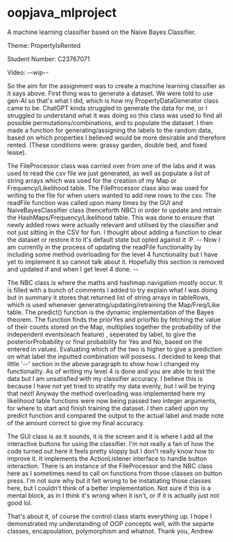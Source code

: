 # oopjava_mlproject

A machine learning classifier based on the Naive Bayes Classifier.

Theme: PropertyIsRented

Student Number: C23767071

Video:  --wip--


So the aim for the assignment was to create a machine learning classifier as it says above. First thing was to generate a dataset.
We were told to use gen-AI so that's what I did, which is how my PropertyDataGenerator class came to be. ChatGPT kinda struggled to generate the
data for me, or I struggled to understand what it was doing so this class was used to find all possible permutations/combinations, and to populate the dataset.
I then made a function for generating/assigning the labels to the random data, based on which properties I believed would be more desirable and therefore rented.
(These conditions were: grassy garden, double bed, and fixed lease).


The FileProcessor class was carried over from one of the labs and it was used to read the csv file we just generated, as well as populate a list of string arrays
which was used for the creation of my Map or Frequency/Likelihood table. The FileProcessor class also was used for writing to the file for when users wanted to
add new rows to the csv. The readFile function was called upon many times by the GUI and NaiveBayesClassifier class (henceforth NBC) in order to update
and retrain the HashMaps/Frequency/Likelihood table. This was done to ensure that newly added rows were actually relevant and utilised by the classifier
and not just sitting in the CSV for fun. I thought about adding a function to clear the dataset or restore it to it's default state but opted against it :P. 
-- Now I am currently in the process of updating the readFile functionality by including some method overloading for the level 4 functionality but I have yet
to implement it so cannot talk about it. Hopefully this section is removed and updated if and when I get level 4 done. --


The NBC class is where the maths and hashmap navigation mostly occur. It is filled with a bunch of comments I added to try explain what I was doing but in summary
it stores that returned list of string arrays in tableRows, which is used whenever generating/updating/retraining the Map/Freq/Like table. The predict() function
is the dynamic implementation of the Bayes theorem. The function finds the priorYes and priorNo by fetching the value of their counts stored on the Map,
multiplies together the probability of the independent events(each feature) , seperated by label, to give the posteriorProbability or final probability for Yes and No,
based on the entered in values. Evaluating which of the two is higher to give a prediction on what label the inputted combination will possess. I decided to keep that little '--'
section in the above paragraph to show how I changed my functionality. As of writing my level 4 is done and you are able to test the data but I am unsatisfied with my classifier accuracy.
I believe this is because I have not yet tried to stratify my data evenly, but I will be trying that next! Anyway the method overloading was implemented here my likelihood table functions
were now being passed two integer arguments, for where to start and finish training the dataset. I then called upon my predict function and compared the output to the actual label and
made note of the amount correct to give my final accuracy.


The GUI class is as it sounds, it is the screen and it is where I add all the interactive buttons for using the classifier. I'm not really a fan of how the code
turned out here it feels pretty sloppy but I don't really know how to improve it. It implements the ActionListener interface to handle button interaction.
There is an instance of the FileProcessor and the NBC class here as I sometimes need to call on functions from those classes on button press.
I'm not sure why but it felt wrong to be instatiating those classes here, but I couldn't think of a better implementation. Not sure if this is a mental block,
as in I think it's wrong when it isn't, or if it is actually just not good lol.


That's about it, of course the control class starts everything up. I hope I demonstrated my understanding of OOP concepts well, with the separte classes, encapsulation, polymorphism
and whatnot. 
Thank you,
Andrew
